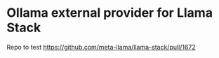# Ollama external provider for Llama Stack

Repo to test https://github.com/meta-llama/llama-stack/pull/1672
